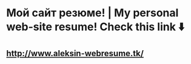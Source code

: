 # Мой сайт резюме! | My personal web-site resume! Check this link ⬇️

## http://www.aleksin-webresume.tk/
